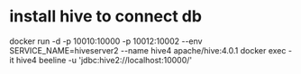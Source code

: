 # install hive to connect db
docker run -d -p 10010:10000 -p 10012:10002 --env SERVICE_NAME=hiveserver2 --name hive4 apache/hive:4.0.1
docker exec -it hive4 beeline -u 'jdbc:hive2://localhost:10000/'

